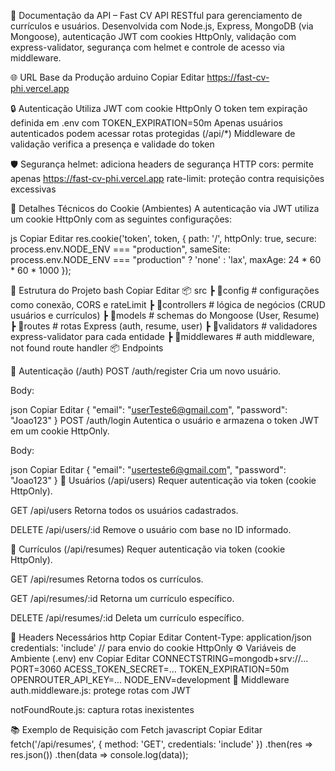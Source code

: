 📄 Documentação da API – Fast CV
API RESTful para gerenciamento de currículos e usuários.
Desenvolvida com Node.js, Express, MongoDB (via Mongoose), autenticação JWT com cookies HttpOnly, validação com express-validator, segurança com helmet e controle de acesso via middleware.

🌐 URL Base da Produção
arduino
Copiar
Editar
https://fast-cv-phi.vercel.app

🔒 Autenticação
Utiliza JWT com cookie HttpOnly
O token tem expiração definida em .env com TOKEN_EXPIRATION=50m
Apenas usuários autenticados podem acessar rotas protegidas (/api/*)
Middleware de validação verifica a presença e validade do token

🛡️ Segurança
helmet: adiciona headers de segurança HTTP
cors: permite apenas https://fast-cv-phi.vercel.app
rate-limit: proteção contra requisições excessivas

🔐 Detalhes Técnicos do Cookie (Ambientes)
A autenticação via JWT utiliza um cookie HttpOnly com as seguintes configurações:

js
Copiar
Editar
res.cookie('token', token, {
  path: '/',
  httpOnly: true,
  secure: process.env.NODE_ENV === "production",
  sameSite: process.env.NODE_ENV === "production" ? 'none' : 'lax',
  maxAge: 24 * 60 * 60 * 1000
});



📁 Estrutura do Projeto
bash
Copiar
Editar
📦 src
 ┣ 📂config       # configurações como conexão, CORS e rateLimit
 ┣ 📂controllers  # lógica de negócios (CRUD usuários e currículos)
 ┣ 📂models       # schemas do Mongoose (User, Resume)
 ┣ 📂routes       # rotas Express (auth, resume, user)
 ┣ 📂validators   # validadores express-validator para cada entidade
 ┣ 📂middlewares  # auth middleware, not found route handler
📦 Endpoints

🔐 Autenticação (/auth)
POST /auth/register
Cria um novo usuário.

Body:

json
Copiar
Editar
{
  "email": "userTeste6@gmail.com",
  "password": "Joao123"
}
POST /auth/login
Autentica o usuário e armazena o token JWT em um cookie HttpOnly.

Body:

json
Copiar
Editar
{
  "email": "userteste6@gmail.com",
  "password": "Joao123"
}
👤 Usuários (/api/users)
Requer autenticação via token (cookie HttpOnly).

GET /api/users
Retorna todos os usuários cadastrados.

DELETE /api/users/:id
Remove o usuário com base no ID informado.

📄 Currículos (/api/resumes)
Requer autenticação via token (cookie HttpOnly).

GET /api/resumes
Retorna todos os currículos.

GET /api/resumes/:id
Retorna um currículo específico.

DELETE /api/resumes/:id
Deleta um currículo específico.

📘 Headers Necessários
http
Copiar
Editar
Content-Type: application/json
credentials: 'include'  // para envio do cookie HttpOnly
⚙️ Variáveis de Ambiente (.env)
env
Copiar
Editar
CONNECTSTRING=mongodb+srv://...
PORT=3060
ACESS_TOKEN_SECRET=...
TOKEN_EXPIRATION=50m
OPENROUTER_API_KEY=...
NODE_ENV=development
🔐 Middleware
auth.middleware.js: protege rotas com JWT

notFoundRoute.js: captura rotas inexistentes

📚 Exemplo de Requisição com Fetch
javascript
Copiar
Editar
fetch('/api/resumes', {
  method: 'GET',
  credentials: 'include'
})
.then(res => res.json())
.then(data => console.log(data));
